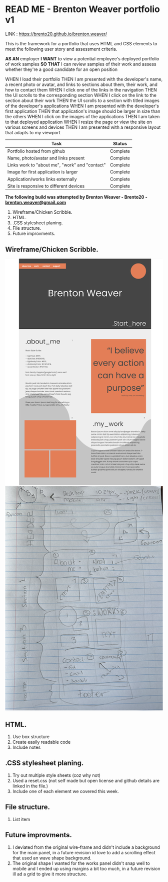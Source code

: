 # READ ME - Brenton Weaver portfolio v1
LINK : https://brento20.github.io/brenton.weaver/

This is the framework for a portfolio that uses HTML and CSS elements to meet the following user story and assessment criteria.

**AS AN** employer
**I WANT** to view a potential employee's deployed portfolio of work samples
**SO THAT** I can review samples of their work and assess whether they're a good candidate for an open position

WHEN I load their portfolio
THEN I am presented with the developer's name, a recent photo or avatar, and links to sections about them, their work, and how to contact them
WHEN I click one of the links in the navigation
THEN the UI scrolls to the corresponding section
WHEN I click on the link to the section about their work
THEN the UI scrolls to a section with titled images of the developer's applications
WHEN I am presented with the developer's first application
THEN that application's image should be larger in size than the others
WHEN I click on the images of the applications
THEN I am taken to that deployed application
WHEN I resize the page or view the site on various screens and devices
THEN I am presented with a responsive layout that adapts to my viewport

| Task | Status |
|--|--|
| Portfolio hosted from github | Complete |
| Name, photo/avatar and links present | Complete |
| Links work to "about me", "work" and "contact"   | Complete |
| Image for first application is larger | Complete |
| Application/works links externally | Complete |
| Site is responsive to different devices | Complete |



**The following build was attempted by Brenton Weaver - Brento20 - brenton.weaver@gmail.com**


 1. Wireframe/Chicken Scribble.
 2. HTML.
 3. .CSS stylesheet planing.
 4. File structure.
 5. Future improvments.

## Wireframe/Chicken Scribble.
![wireframe](assets/readme/inital_wireframe.png)
![drawing](./assets/readme/inital_chickenscribble.png)

## HTML.

 1. Use box structure
 2. Create easily readable code
 3. Include notes 

## .CSS stylesheet planing.

 1. Try out multiple style sheets (coz why not)
 2. Used a reset.css (not self made but open license and github details are linked in the file.)
 3. Include one of each element we covered this week.

## File structure.

 1. List item

## Future improvments.

1. I deviated from the original wire-frame and didn't include a background for the main panel, in a future revision id love to add a scrolling effect that used an wave shape background.
2. The original shape I wanted for the works panel didn't snap well to mobile and I ended up using margins a bit too much, in a future revision ill ad a grid to give it more structure.
